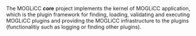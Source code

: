 The MOGLiCC **core** project implements the kernel of MOGLiCC application, which is the plugin framework for finding, loading, validating and executing MOGLiCC plugins and providing the MOGLiCC infrastructure to the plugins (functionalitiy such as logging or finding other plugins).
